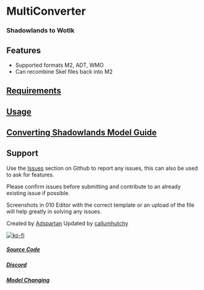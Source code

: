 # MultiConverter
### Shadowlands to Wotlk

## Features
- Supported formats M2, ADT, WMO
- Can recombine Skel files back into M2

## [Requirements]
## [Usage]
## [Converting Shadowlands Model Guide]

## Support
Use the [Issues] section on Github to report any issues,
this can also be used to ask for features.

Please confirm issues before submitting and contribute to an
already existing issue if possible.

Screenshots in 010 Editor with the correct template or an upload of 
the file will help greatly in solving any issues.


Created by [Adspartan]
Updated by [callumhutchy]

[![ko-fi](https://ko-fi.com/img/githubbutton_sm.svg)](https://ko-fi.com/A0A7BI6W0)

##### [Source Code] 
##### [Discord] 
##### [Model Changing] 

   [Issues]: <https://github.com/callumhutchy/MultiConverter/issues>
   [Adspartan]: <https://github.com/adspartan>
   [callumhutchy]: <https://github.com/callumhutchy>
   [Source Code]: <https://github.com/callumhutchy/MultiConverter>
   [Discord]: <https://discord.gg/pMFZnP47>
   [Model Changing]: <https://model-changing.net>
   [Requirements]: <https://github.com/callumhutchy/MultiConverter/wiki/Requirements>
   [Usage]: <https://github.com/callumhutchy/MultiConverter/wiki/Usage>
   [Converting Shadowlands Model Guide]: <https://github.com/callumhutchy/MultiConverter/wiki/Converting-Shadowlands-model-to-Wotlk-using-M2Mod-and-MultiConverter>
